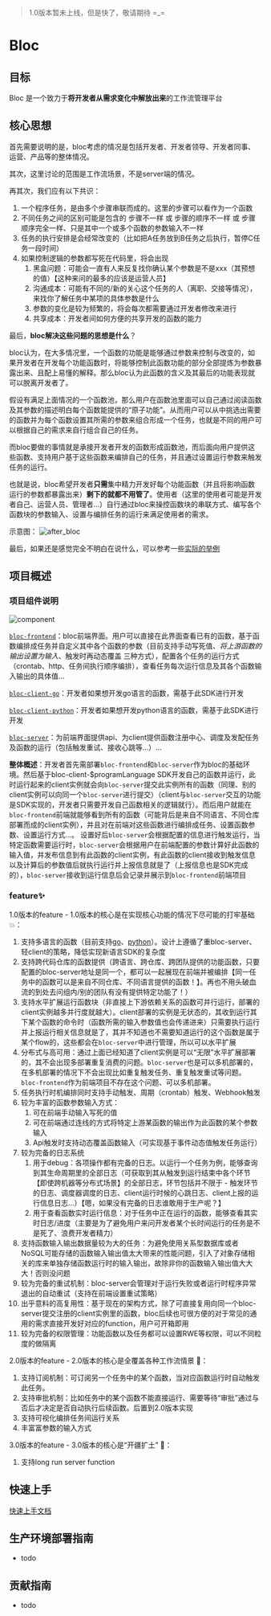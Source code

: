 > 1.0版本暂未上线，但是快了，敬请期待 =_=
# Bloc
## 目标
Bloc 是一个致力于**将开发者从需求变化中解放出来**的工作流管理平台

## 核心思想
首先需要说明的是，bloc考虑的情况是包括开发者、开发者领导、开发者同事、运营、产品等的整体情况。

其次，这里讨论的范围是工作流场景，不是server端的情况。

再其次，我们应有以下共识：
1. 一个程序任务，是由多个步骤串联而成的。这里的步骤可以看作为一个函数
2. 不同任务之间的区别可能是包含的 步骤不一样 或 步骤的顺序不一样 或 步骤顺序完全一样、只是其中一个或多个函数的参数输入不一样
3. 任务的执行安排是会经常改变的（比如把A任务放到B任务之后执行，暂停C任务一段时间）
4. 如果控制逻辑的参数都写死在代码里，将会出现
	1. 黑盒问题：可能会一直有人来反复找你确认某个参数是不是xxx（其预想的值）【这种来问的最多的应该是运营人员】
	2. 沟通成本：可能有不同的/新的关心这个任务的人（离职、交接等情况），来找你了解任务中某项的具体参数是什么
	3. 参数的变化是较为频繁的，将会每次都需要通过开发者修改来进行
	4. 共享成本：开发者间如何方便的共享开发的函数的能力

最后，**bloc解决这些问题的思想是什么**？

bloc认为，在大多情况里，一个函数的功能是能够通过参数来控制与改变的，如果开发者在开发每个功能函数时，将能够控制此函数功能的部分全部提炼为参数暴露出来、且配上易懂的解释。那么bloc认为此函数的含义及其最后的功能表现就可以脱离开发者了。

假设有满足上面情况的一个函数池，那么用户在函数池里面可以自己通过阅读函数及其参数的描述明白每个函数能提供的“原子功能”。从而用户可以从中挑选出需要的函数并为每个函数设置其所需的参数来组合形成一个任务，也就是不同的用户可以根据自己的需求来自行组合自己的任务。

而bloc要做的事情就是承接开发者开发的函数形成函数池，而后面向用户提供这些函数、支持用户基于这些函数来编排自己的任务，并且通过设置运行参数来触发任务的运行。

也就是说，bloc希望开发者**只需**集中精力开发好每个功能函数（并且将影响函数运行的参数都暴露出来）**剩下的就都不用管了**。使用者（这里的使用者可能是开发者自己、运营人员、管理者...）自行通过bloc来操控函数块的串联方式、编写各个函数块的参数输入、设置与编排任务的运行来满足使用者的需求。

示意图：
![after_bloc](/static/after_bloc.png)

最后，如果还是感觉完全不明白在说什么，可以参考一些[实际的举例](/example.md)
## 项目概述
### 项目组件说明
![component](/static/bloc_component.svg)

[`bloc-frontend`](https://github.com/fBloc/bloc-frontend)：bloc前端界面。用户可以直接在此界面查看已有的函数，基于函数编排成任务并自定义其中各个函数的参数（目前支持手动写死值、*将上游函数的输出设置为输入*、触发时再动态覆盖 三种方式），配置各个任务的运行方式（crontab、http、任务间执行顺序编排），查看任务每次运行信息及其各个函数输入输出的具体值...

[`bloc-client-go`](https://github.com/fBloc/bloc-client-go)：开发者如果想开发go语言的函数，需基于此SDK进行开发

[`bloc-client-python`](https://github.com/fBloc/bloc-client-python)：开发者如果想开发python语言的函数，需基于此SDK进行开发

[`bloc-server`](https://github.com/fBloc/bloc-server)：为前端界面提供api、为client提供函数注册中心、调度及发配任务及函数的运行（包括触发重试、接收心跳等...）...

**整体概述**：开发者首先需部署`bloc-frontend`和`bloc-server`作为bloc的基础环境。然后基于bloc-client-$programLanguage SDK开发自己的函数并运行，此时运行起来的client实例就会向`bloc-server`提交此实例所有的函数（同理、别的client实例可以向同一个`bloc-server`进行提交）（client与`bloc-server`交互的功能是SDK实现的，开发者只需要开发自己函数相关的逻辑就行）。而后用户就能在`bloc-frontend`前端就能够看到所有的函数（可能背后是来自不同语言、不同仓库部署而成的client实例），并且对在前端对这些函数进行编排成任务、设置函数参数、设置运行方式...。 设置好后`bloc-server`会根据配置的信息进行触发运行，当特定函数需要运行时，`bloc-server`会根据用户在前端配置的参数计算好此函数的输入值，并发布信息到有此函数的client实例，有此函数的client接收到触发信息以及计算后的参数值后就执行运行并上报信息就是了（上报信息也是SDK完成的），`bloc-server`接收到运行信息后会记录并展示到`bloc-frontend`前端项目
### feature✨
1.0版本的feature - 1.0版本的核心是在实现核心功能的情况下尽可能的打牢基础 💥：
1. 支持多语言的函数（目前支持[go](https://github.com/fBloc/bloc-client-go)、[python](https://github.com/fBloc/bloc-client-python)）。设计上遵循了重bloc-server、轻client的策略，降低实现新语言SDK的复杂度
2. 支持跨代码仓库的函数提供（跨语言、跨仓库、跨团队提供的功能函数，只要配置的bloc-server地址是同一个，都可以一起展现在前端并被编排【同一任务中的函数可以是来自不同仓库、不同语言提供的函数！】。再也不用头破血流的到处去问组内/别的团队有没有提供特定功能了！）
3. 支持水平扩展运行函数块（非直接上下游依赖关系的函数可并行运行，部署的client实例越多并行度就越大）。client部署的实例是无状态的，其收到运行其下某个函数的命令时（函数所需的输入参数值也会传递进来）只需要执行运行并上报运行相关信息就是了，其并不知道也不需要知道运行的这个函数是属于某个flow的，这些都会在`bloc-server`中进行管理，所以可以水平扩展
4. 分布式与高可用：通过上面已经知道了client实例是可以“无限”水平扩展部署的，其不会出现多部署重复消费的问题。`bloc-server`也是可以多机部署的，在多机部署的情况下不会出现比如重复触发任务、重复触发重试等问题。`bloc-frontend`作为前端项目不存在这个问题、可以多机部署。
5. 任务执行时机编排同时支持手动触发、周期（crontab）触发、Webhook触发
6. 较为丰富的函数参数输入方式：
	1. 可在前端手动输入写死的值
	2. 可在前端通过连线的方式将特定上游某函数的输出作为此函数的某个参数输入
	3. Api触发时支持动态覆盖函数输入（可实现基于事件动态值触发任务运行）
7. 较为完备的日志系统
	1. 用于debug：各项操作都有完备的日志。以运行一个任务为例，能够查询到其生命周期里的全部日志（可获取到其从触发到运行结束中各个环节【即使跨机器等分布式场景】的全部日志，环节包括并不限于 - 触发环节的日志、调度器调度的日志、client运行时候的心跳日志、client上报的运行信息日志...）【嗯，如果没有完备的日志谁敢用于生产呢？】
	2. 用于查看函数实时运行信息：对于任务中正在运行的函数，能够查看其实时日志/进度（主要是为了避免用户来问开发者某个长时间运行的任务是不是死了、浪费开发者精力）
8. 支持函数输入输出数据量较为大的任务：为避免使用关系型数据库或者NoSQL可能存储的函数输入输出值太大带来的性能问题，引入了对象存储相关的库来单独存储函数运行时的输入输出，故除非你的函数输入输出值大大大！否则没问题
9. 较为完备的重试机制：bloc-server会管理对于运行失败或者运行时程序异常退出的自动重试（支持在前端设置重试策略）
10. 出乎意料的高复用性：基于现在的架构方式，除了可直接复用向同一个bloc-server提交注册的client实例里的函数，bloc后续也可很方便的对于常见的通用的需求直接开发好对应的function，用户可开箱即用
11. 较为完备的权限管理：功能函数以及任务都可以设置RWE等权限，可以不同粒度的做隔离


2.0版本的feature - 2.0版本的核心是全覆盖各种工作流情景 🛫️：
1. 支持订阅机制：可订阅另一个任务中的某个函数，当对应函数运行时自动触发此任务。
2. 支持审批机制：比如任务中的某个函数不能直接运行、需要等待“审批”通过与否后才决定是否自动执行后续函数。后置到2.0版本实现
3. 支持可视化编排任务间运行关系
4. 丰富富参数的输入方式

3.0版本的feature - 3.0版本的核心是“开疆扩土” 🔭：
1. 支持long run server function

## 快速上手
[快速上手文档](/docs/guide/zh-CN/quickstart/quck-start.md)

## 生产环境部署指南
- todo

## 贡献指南
- todo
